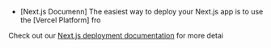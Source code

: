 

- [Next.js Documenn]
The easiest way to deploy your Next.js app is to use the [Vercel Platform] fro

Check out our [Next.js deployment documentation](https://nextjs.org/docs/deployment) for more detai

